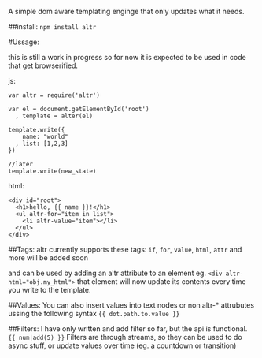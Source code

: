 A simple dom aware templating enginge that only updates what it needs.

##install:
`npm install altr`

#Ussage:

this is still a work in progress so for now it is expected to be used in code that get browserified.

js: 
```
var altr = require('altr')

var el = document.getElementById('root')
  , template = alter(el)
  
template.write({
    name: "world"
  , list: [1,2,3]
})

//later
template.write(new_state)

```

html:
```
<div id="root">
  <h1>hello, {{ name }}!</h1>
  <ul altr-for="item in list">
    <li altr-value="item"></li>
  </ul>
</div>
```

##Tags:
altr currently supports these tags: `if`, `for`, `value`, `html`, `attr` and more will be added soon

and can be used by adding an altr attribute to an element eg. `<div altr-html="obj.my_html">`
that element will now update its contents every time you write to the template.

##Values:
You can also insert values into text nodes or non altr-* attrubutes ussing the following syntax
`{{ dot.path.to.value }}`

##Filters:
I have only written and add filter so far, but the api is functional. `{{ num|add(5) }}`
Filters are through streams, so they can be used to do async stuff, or update values over time (eg. a countdown or transition)

